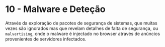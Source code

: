 # 10 - Malware e Deteção

Através da exploração de pacotes de segurança de sistemas, que muitas vezes são ignorados mas que revelam detalhes de falta de segurança, ou `malvertising`, onde o malware é injectado no browser através de anúncios provenientes de servidores infectados. 
